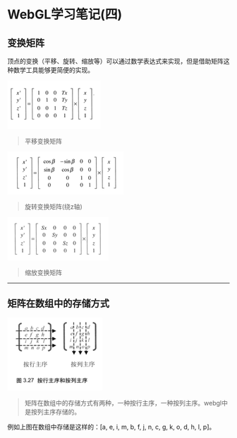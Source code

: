 # WebGL学习笔记\(四\)

## 变换矩阵

顶点的变换（平移、旋转、缩放等）可以通过数学表达式来实现，但是借助矩阵这种数学工具能够更简便的实现。

![](/assets/translate.png)

> 平移变换矩阵

![](/assets/rotate.png)

> 旋转变换矩阵\(绕z轴\)

![](/assets/transform.png)

> 缩放变换矩阵

---

## 矩阵在数组中的存储方式

![](/assets/matrix_arr.png)

> 矩阵在数组中的存储方式有两种，一种按行主序，一种按列主序。webgl中是按列主序存储的。

例如上图在数组中存储是这样的：\[a, e, i, m, b, f, j, n, c, g, k, o, d, h, l, p\]。

